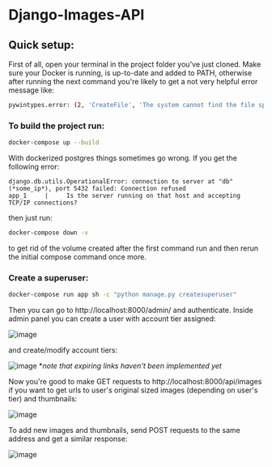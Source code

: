 # Django-Images-API

## Quick setup:

First of all, open your terminal in the project folder you've just cloned. Make sure your Docker is running, is up-to-date and added to PATH, otherwise after running the next command you're likely to get a not very helpful error message like:
```bash
pywintypes.error: (2, 'CreateFile', 'The system cannot find the file specified.')
```

### To build the project run:
```bash
docker-compose up --build
```

With dockerized postgres things sometimes go wrong. If you get the following error:
```
django.db.utils.OperationalError: connection to server at "db" (*some_ip*), port 5432 failed: Connection refused
app_1     |     Is the server running on that host and accepting TCP/IP connections?
```
then just run:
```bash
docker-compose down -v
```
to get rid of the volume created after the first command run and then rerun the initial compose command once more.

### Create a superuser:
```bash
docker-compose run app sh -c "python manage.py createsuperuser"
```

Then you can go to http://localhost:8000/admin/ and authenticate.
Inside admin panel you can create a user with account tier assigned:

![image](https://user-images.githubusercontent.com/67806773/171991735-613432ae-ec4c-4375-995c-9e8153b48f8d.png)

and create/modify account tiers:

![image](https://user-images.githubusercontent.com/67806773/171991800-a73558d0-6fc0-4fb5-a5e1-ec3fdab23cfc.png)
**note that expiring links haven't been implemented yet*

Now you're good to make GET requests to http://localhost:8000/api/images if you want to get urls to user's original sized images (depending on user's tier) and thumbnails:

![image](https://user-images.githubusercontent.com/67806773/171992443-7697f8f8-7f77-4157-a67a-eeb8129249b8.png)

To add new images and thumbnails, send POST requests to the same address and get a similar response:

![image](https://user-images.githubusercontent.com/67806773/171992372-f4f24c3d-a7f8-4740-8fb6-c4dfda88d1c7.png)

